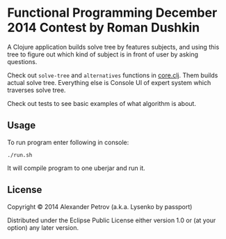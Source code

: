 # Functional Programming December 2014 Contest by Roman Dushkin

A Clojure application builds solve tree by features subjects, and using this tree to figure out which kind of subject is in front of user by asking questions.

Check out `solve-tree` and `alternatives` functions in [core.clj](https://github.com/alexpetrov/fp-contest-solution-tree/blob/master/src/fp_contest_solution_tree/core.clj). Them builds actual solve tree. Everything else is Console UI of expert system which traverses solve tree.

Check out tests to see basic examples of what algorithm is about.

## Usage

To run program enter following in console:

```
./run.sh
```

It will compile program to one uberjar and run it.

## License

Copyright © 2014 Alexander Petrov (a.k.a. Lysenko by passport)

Distributed under the Eclipse Public License either version 1.0 or (at
your option) any later version.
